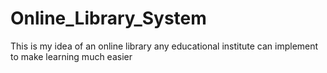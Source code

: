# Online_Library_System
 This is my idea of an online library any educational institute can implement to make learning much easier
